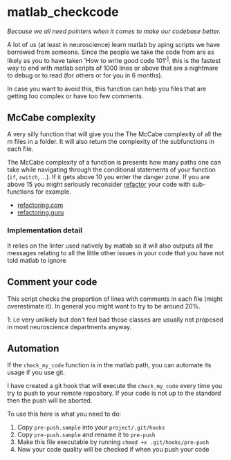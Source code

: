 # matlab_checkcode

_Because we all need pointers when it comes to make our codebase better._

A lot of us (at least in neuroscience) learn matlab by aping scripts we have borrowed from someone.
Since the people we take the code from are as likely as you to have taken
'How to write good code 101'<sup>[1](#myfootnote1)</sup>, this is the fastest way to end with
matlab scripts of 1000 lines or above that are a nightmare to debug or to read (for others or for
you in 6 months).

In case you want to avoid this, this function can help you files that are getting too complex or
have too few comments.

## McCabe complexity

A very silly function that will give you the The McCabe complexity of all the m files in a folder.
It will also return the complexity of the subfunctions in each file.

The McCabe complexity of a function is presents how many paths one can take while navigating through
the conditional statements of your function (`if`, `switch`, ...). If it gets above 10 you enter the
danger zone. If you are above 15 you might seriously reconsider
[refactor](https://en.wikipedia.org/wiki/Code_refactoring) your code with sub-functions for example.

-   [refactoring.com](https://refactoring.com/)
-   [refactoring.guru](https://refactoring.guru/refactoring)

### Implementation detail

It relies on the linter used natively by matlab so it will also outputs all the messages relating to
all the little other issues in your code that you have not told matlab to ignore

## Comment your code

This script checks the proportion of lines with comments in each file (might overestimate it).
In general you might want to try to be around 20%.

<a name="myfootnote1">1</a>: i.e very unlikely but don't feel bad those classes are usually not
proposed in most neuroscience departments anyway.


## Automation

If the `check_my_code` function is in the matlab path, you can automate its usage if you use git.

I have created a git hook that will execute the `check_my_code` every time you try to push to your
remote repository. If your code is not up to the standard then the push will be aborted.

To use this here is what you need to do:
1. Copy `pre-push.sample` into your `project/.git/hooks`
2. Copy `pre-push.sample` and rename it to `pre-push`
3. Make this file executable by running `chmod +x .git/hooks/pre-push`
4. Now your code quality will be checked if when you push your code
